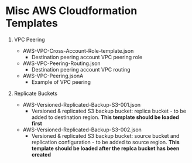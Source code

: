 # Misc AWS Cloudformation Templates

1. VPC Peering
   - AWS-VPC-Cross-Account-Role-template.json
     - Destination peering account VPC peering role
   - AWS-VPC-Peering-Routing.json
     - Destination peering account VPC routing
   - AWS-VPC-Peering.jsonA
     - Example of VPC peering

2. Replicate Buckets
   - AWS-Versioned-Replicated-Backup-S3-001.json
     - Versioned & replicated S3 backup bucket: replica bucket - to be added to destination region. **This template should be loaded first**
   - AWS-Versioned-Replicated-Backup-S3-002.json
     - Versioned & replicated S3 backup bucket: source bucket and replication configuration - to be added to source region. **This template should be loaded after the replca bucket has been created**
